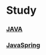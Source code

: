 # Study

### [JAVA](https://github.com/HJC96/Study/tree/main/Java)

### [JavaSpring](https://github.com/HJC96/Study/tree/main/JavaSpring)
